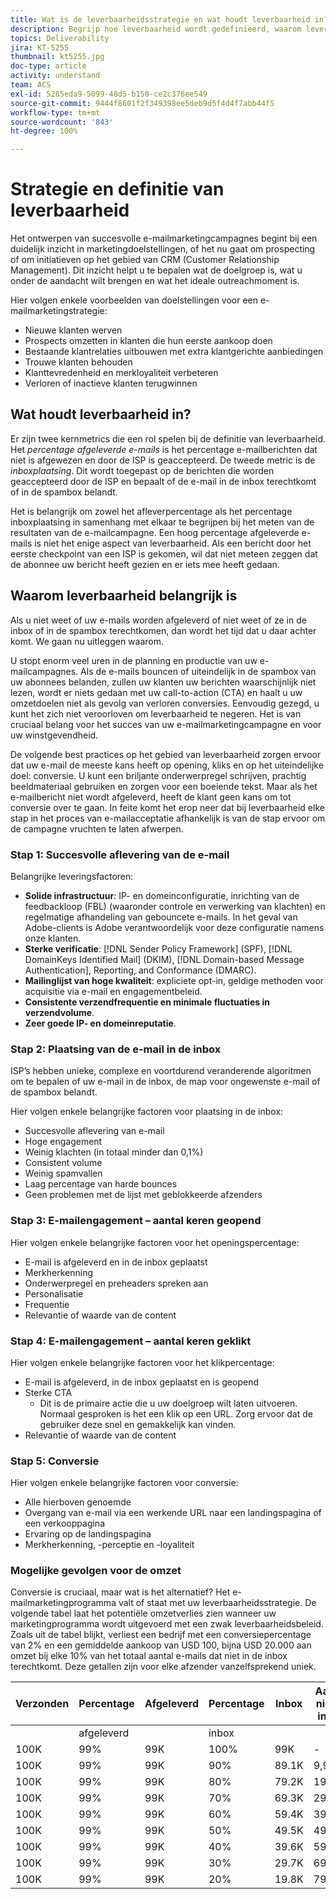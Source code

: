 ```yaml
---
title: Wat is de leverbaarheidsstrategie en wat houdt leverbaarheid in?
description: Begrijp hoe leverbaarheid wordt gedefinieerd, waarom leverbaarheid belangrijk is en wat de kernmetrics voor leverbaarheid zijn.
topics: Deliverability
jira: KT-5255
thumbnail: kt5255.jpg
doc-type: article
activity: understand
team: ACS
exl-id: 5285eda9-5099-48d5-b150-ce2c376ee549
source-git-commit: 9444f8601f2f349398ee5deb9d5f4d4f7abb44f5
workflow-type: tm+mt
source-wordcount: '843'
ht-degree: 100%

---
```


# Strategie en definitie van leverbaarheid

Het ontwerpen van succesvolle e-mailmarketingcampagnes begint bij een duidelijk inzicht in marketingdoelstellingen, of het nu gaat om prospecting of om initiatieven op het gebied van CRM (Customer Relationship Management). Dit inzicht helpt u te bepalen wat de doelgroep is, wat u onder de aandacht wilt brengen en wat het ideale outreachmoment is.

Hier volgen enkele voorbeelden van doelstellingen voor een e-mailmarketingstrategie:

* Nieuwe klanten werven
* Prospects omzetten in klanten die hun eerste aankoop doen
* Bestaande klantrelaties uitbouwen met extra klantgerichte aanbiedingen
* Trouwe klanten behouden
* Klanttevredenheid en merkloyaliteit verbeteren
* Verloren of inactieve klanten terugwinnen

## Wat houdt leverbaarheid in?

Er zijn twee kernmetrics die een rol spelen bij de definitie van leverbaarheid. Het *percentage afgeleverde e-mails* is het percentage e-mailberichten dat niet is afgewezen en door de ISP is geaccepteerd. De tweede metric is de *inboxplaatsing*. Dit wordt toegepast op de berichten die worden geaccepteerd door de ISP en bepaalt of de e-mail in de inbox terechtkomt of in de spambox belandt.

Het is belangrijk om zowel het afleverpercentage als het percentage inboxplaatsing in samenhang met elkaar te begrijpen bij het meten van de resultaten van de e-mailcampagne. Een hoog percentage afgeleverde e-mails is niet het enige aspect van leverbaarheid. Als een bericht door het eerste checkpoint van een ISP is gekomen, wil dat niet meteen zeggen dat de abonnee uw bericht heeft gezien en er iets mee heeft gedaan.

## Waarom leverbaarheid belangrijk is

Als u niet weet of uw e-mails worden afgeleverd of niet weet of ze in de inbox of in de spambox terechtkomen, dan wordt het tijd dat u daar achter komt. We gaan nu uitleggen waarom.

U stopt enorm veel uren in de planning en productie van uw e-mailcampagnes. Als de e-mails bouncen of uiteindelijk in de spambox van uw abonnees belanden, zullen uw klanten uw berichten waarschijnlijk niet lezen, wordt er niets gedaan met uw call-to-action (CTA) en haalt u uw omzetdoelen niet als gevolg van verloren conversies. Eenvoudig gezegd, u kunt het zich niet veroorloven om leverbaarheid te negeren. Het is van cruciaal belang voor het succes van uw e-mailmarketingcampagne en voor uw winstgevendheid.

De volgende best practices op het gebied van leverbaarheid zorgen ervoor dat uw e-mail de meeste kans heeft op opening, kliks en op het uiteindelijke doel: conversie. U kunt een briljante onderwerpregel schrijven, prachtig beeldmateriaal gebruiken en zorgen voor een boeiende tekst. Maar als het e-mailbericht niet wordt afgeleverd, heeft de klant geen kans om tot conversie over te gaan. In feite komt het erop neer dat bij leverbaarheid elke stap in het proces van e-mailacceptatie afhankelijk is van de stap ervoor om de campagne vruchten te laten afwerpen.

### Stap 1: Succesvolle aflevering van de e-mail

Belangrijke leveringsfactoren:

* **Solide infrastructuur**: IP- en domeinconfiguratie, inrichting van de feedbackloop (FBL) (waaronder controle en verwerking van klachten) en regelmatige afhandeling van gebouncete e-mails. In het geval van Adobe-clients is Adobe verantwoordelijk voor deze configuratie namens onze klanten.
* **Sterke verificatie**: [!DNL Sender Policy Framework] (SPF), [!DNL DomainKeys Identified Mail] (DKIM), [!DNL Domain-based Message Authentication], Reporting, and Conformance (DMARC).
* **Mailinglijst van hoge kwaliteit**: expliciete opt-in, geldige methoden voor acquisitie via e-mail en engagementbeleid.
* **Consistente verzendfrequentie en minimale fluctuaties in verzendvolume**.
* **Zeer goede IP- en domeinreputatie**.

### Stap 2: Plaatsing van de e-mail in de inbox

ISP’s hebben unieke, complexe en voortdurend veranderende algoritmen om te bepalen of uw e-mail in de inbox, de map voor ongewenste e-mail of de spambox belandt.

Hier volgen enkele belangrijke factoren voor plaatsing in de inbox:

* Succesvolle aflevering van e-mail
* Hoge engagement
* Weinig klachten (in totaal minder dan 0,1%)
* Consistent volume
* Weinig spamvallen
* Laag percentage van harde bounces
* Geen problemen met de lijst met geblokkeerde afzenders

### Stap 3: E-mailengagement – aantal keren geopend

Hier volgen enkele belangrijke factoren voor het openingspercentage:

* E-mail is afgeleverd en in de inbox geplaatst
* Merkherkenning
* Onderwerpregel en preheaders spreken aan
* Personalisatie
* Frequentie
* Relevantie of waarde van de content

### Stap 4: E-mailengagement – aantal keren geklikt

Hier volgen enkele belangrijke factoren voor het klikpercentage:

* E-mail is afgeleverd, in de inbox geplaatst en is geopend
* Sterke CTA
   * Dit is de primaire actie die u uw doelgroep wilt laten uitvoeren. Normaal gesproken is het een klik op een URL. Zorg ervoor dat de gebruiker deze snel en gemakkelijk kan vinden.
* Relevantie of waarde van de content

### Stap 5: Conversie

Hier volgen enkele belangrijke factoren voor conversie:

* Alle hierboven genoemde
* Overgang van e-mail via een werkende URL naar een landingspagina of een verkooppagina
* Ervaring op de landingspagina
* Merkherkenning, -perceptie en -loyaliteit

### Mogelijke gevolgen voor de omzet

Conversie is cruciaal, maar wat is het alternatief? Het e-mailmarketingprogramma valt of staat met uw leverbaarheidsstrategie. De volgende tabel laat het potentiële omzetverlies zien wanneer uw marketingprogramma wordt uitgevoerd met een zwak leverbaarheidsbeleid. Zoals uit de tabel blijkt, verliest een bedrijf met een conversiepercentage van 2% en een gemiddelde aankoop van USD 100, bijna USD 20.000 aan omzet bij elke 10% van het totaal aantal e-mails dat niet in de inbox terechtkomt. Deze getallen zijn voor elke afzender vanzelfsprekend uniek.

| Verzonden | Percentage | Afgeleverd | Percentage | Inbox | Aantal niet in inbox | Conversiepercentage | Aantal verloren | Gemiddelde | Verloren |
|------|-----------|-----------|----------|-------|---------------------|-----------------|-----------------|----------|-----------|
|      | afgeleverd |           | inbox |       |                     |                 | conversies | aankoop | omzet |
| 100K | 99% | 99K | 100% | 99K | - | 2% | 0 | $100 | $ - |
| 100K | 99% | 99K | 90% | 89.1K | 9,900 | 2% | 198 | $100 | $19,800 |
| 100K | 99% | 99K | 80% | 79.2K | 19,800 | 2% | 396 | $100 | $39,600 |
| 100K | 99% | 99K | 70% | 69.3K | 29,700 | 2% | 594 | $100 | $59,400 |
| 100K | 99% | 99K | 60% | 59.4K | 39,600 | 2% | 792 | $100 | $79,200 |
| 100K | 99% | 99K | 50% | 49.5K | 49,500 | 2% | 990 | $100 | $99,000 |
| 100K | 99% | 99K | 40% | 39.6K | 59,400 | 2% | 1188 | $100 | $118,800 |
| 100K | 99% | 99K | 30% | 29.7K | 69,300 | 2% | 1386 | $100 | $138,600 |
| 100K | 99% | 99K | 20% | 19.8K | 79,200 | 2% | 1584 | $100 | $158,400 |
